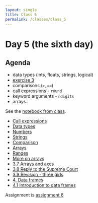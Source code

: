 ```yaml
---
layout: single
title: Class 5
permalink: /classes/class_5
---
```


# Day 5 (the sixth day)

## Agenda

* data types (ints, floats, strings, logical)
* [exercise 3](../exercises/exercise_3)
* comparisons (``>``, ``==``)
* call expressions - `round`
* keyword arguments - `ndigits`
* arrays.

See the [notebook from class](notebook_class_4.ipynb).

* [Call expressions](../chapters/02/Calls)
* [Data types](../chapters/03/data_types)
* [Numbers](../chapters/03/Numbers)
* [Strings](../chapters/03/Strings)
* [Comparison](../chapters/03/Comparison)
* [Arrays](../chapters/03/Arrays)
* [Ranges](../chapters/03/Ranges)
* [More on arrays](../chapters/03/More_on_Arrays)
* [3.7 Arrays and axes](../chapters/03/arrays_and_axes)
* [3.8 Reply to the Supreme Court](../chapters/03/reply_supreme)
* [3.9 Revision - three girls](../chapters/03/three_girls)
* [4. Data frames](../chapters/04/data_frames)
* [4.1 Introduction to data frames](../chapters/04/data_frame_intro)

Assignment is [assignment 6](../assignments/assignment_6)
